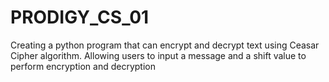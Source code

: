 # PRODIGY_CS_01
Creating a python program that can encrypt and decrypt text using Ceasar Cipher algorithm. Allowing users to input a message and a shift value to perform encryption and decryption
